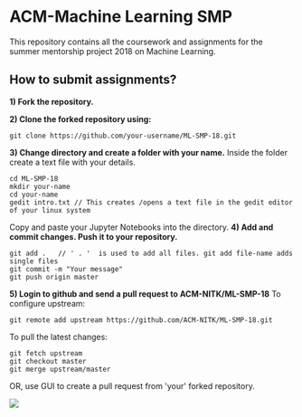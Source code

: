 

# ACM-Machine Learning SMP
 

This repository contains all the coursework and assignments for the summer mentorship project 2018 on Machine Learning.
 

## How to submit assignments?

  

**1) Fork the repository.**

  

**2) Clone the forked repository using:**

    git clone https://github.com/your-username/ML-SMP-18.git

**3) Change directory and create a folder with your name.**
Inside the folder create a text file with your details.

    cd ML-SMP-18
    mkdir your-name
    cd your-name
    gedit intro.txt // This creates /opens a text file in the gedit editor of your linux system

Copy and paste your Jupyter Notebooks into the directory.
**4) Add and commit changes. Push it to your repository.**

    git add .	// ' . '  is used to add all files. git add file-name adds single files 
    git commit -m "Your message"
    git push origin master
**5) Login to github and send a pull request to **ACM-NITK/ML-SMP-18****
To configure upstream:

    git remote add upstream https://github.com/ACM-NITK/ML-SMP-18.git
    
To pull the latest changes:

    git fetch upstream
    git checkout master
    git merge upstream/master

OR, use GUI to create a pull request from 'your' forked repository.

![
](https://howto.p2pu.org/img/tools/github-pull-request-step-3-small.png)
